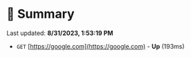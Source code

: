 # 📖 Summary
Last updated: **8/31/2023, 1:53:19 PM**

- `GET` [https://google.com](https://google.com) - **Up** (193ms)
